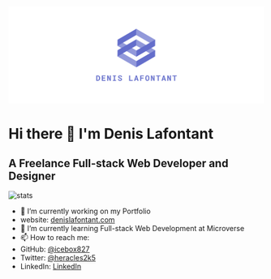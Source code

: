 ![logo1.PNG](https://github.com/icebox827/icebox827/blob/main/facebook_cover_photo_2_transparent.png?raw=true)

# Hi there 👋 I'm Denis Lafontant
## A Freelance Full-stack Web Developer and Designer
![stats](https://github-readme-stats.vercel.app/api?username=icebox827&show_icons=true)

- 🔭 I’m currently working on my Portfolio
- website: [denislafontant.com](https://denislafontant.com)
- 🌱 I’m currently learning Full-stack Web Development at Microverse
- 📫 How to reach me:
- GitHub: [@icebox827](https://github.com/icebox827)
- Twitter: [@heracles2k5](https://twitter.com/@heracles2k5)
- LinkedIn: [LinkedIn](https://www.linkedin.com/in/denis-lafontant-37031439/)



